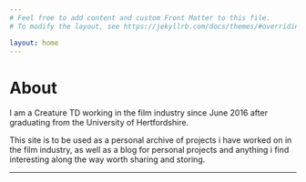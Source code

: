 ```yaml
---
# Feel free to add content and custom Front Matter to this file.
# To modify the layout, see https://jekyllrb.com/docs/themes/#overriding-theme-defaults

layout: home
---
```


# About

I am a Creature TD working in the film industry since June 2016 after graduating from the University of Hertfordshire.

This site is to be used as a personal archive of projects i have worked on in the film industry, as well as a blog for personal projects and anything i find interesting along the way worth sharing and storing.

<hr>